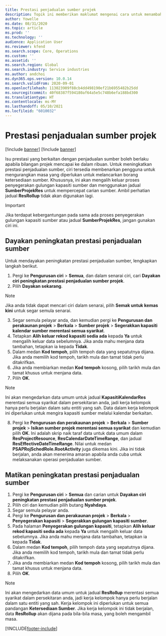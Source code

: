 ```yaml
---
title: Prestasi penjadualan sumber projek
description: Topik ini memberikan maklumat mengenai cara untuk menambah baik prestasi penjadualan sumber untuk sebilangan besar projek.
author: Yowelle
ms.date: 08/31/2020
ms.topic: article
ms.prod: ''
ms.technology: ''
audience: Application User
ms.reviewer: kfend
ms.search.scope: Core, Operations
ms.custom: ''
ms.assetid: ''
ms.search.region: Global
ms.search.industry: Service industries
ms.author: andchoi
ms.dyn365.ops.version: 10.0.14
ms.search.validFrom: 2020-09-01
ms.openlocfilehash: 113023909f88cb4dd498190ef21b6955482b25dd
ms.sourcegitcommit: 40f68387f594180af64a5e5c748b6efa188bd300
ms.translationtype: HT
ms.contentlocale: ms-MY
ms.lasthandoff: 05/10/2021
ms.locfileid: "6010032"
---
```

# <a name="project-resource-scheduling-performance"></a>Prestasi penjadualan sumber projek

[!include [banner](../includes/banner.md)]
[!include [banner](../includes/preview-banner.md)]


Isu prestasi yang berkaitan dengan penjadualan sumber boleh berlaku apabila bilangan projek mencapai ke dalam ribuan. Untuk meningkatkan prestasi penjadualan sumber, ciri tersedia membenarkan pengguna untuk mengurangkan masa yang diperlukan untuk melancarkan borang ketersediaan sumber. Khususnya, ini akan mengalih keluar proses penyegerakan gulungan kapasiti sumber dan menggunakan jadual **SumberProjekRes** untuk mempercepat carian sumber. Ambil perhatian jadual **ResRollup** tidak akan digunakan lagi.

> [!IMPORTANT]
> Jika terdapat kebergantungan pada sama ada proses penyegerakan gulungan kapasiti sumber atau jadual **SumberProjekRes**, jangan gunakan ciri ini.

## <a name="enable-resource-scheduling-performance-enhancement"></a>Dayakan peningkatan prestasi penjadualan sumber
Untuk mendayakan peningkatan prestasi penjadualan sumber, lengkapkan langkah berikut.

1. Pergi ke **Pengurusan ciri** > **Semua**, dan dalam senarai ciri, cari **Dayakan ciri peningkatan prestasi penjadualan sumber projek**.
2. Pilih **Dayakan sekarang**.

> [!NOTE]
> Jika anda tidak dapat mencari ciri dalam senarai, pilih **Semak untuk kemas kini** untuk segar semula senarai.

3. Segar semula pelayar anda, dan kemudian pergi ke **Pengurusan dan perakaunan projek** > **Berkala** > **Sumber projek** > **Segerakkan kapasiti kalendar sumber merentasi semua syarikat**.
4. Tetapkan **Alih keluar rekod kapasiti sedia ada** kepada **Ya** untuk mengalih keluar data sebelumnya. Jika anda mahu menjana data tambahan, tetapkan ia kepada **Tidak**.
5. Dalam medan **Kod tempoh**, pilih tempoh data yang sepatutnya dijana. Jika anda memilih kod tempoh, tarikh mula dan tamat tidak perlu ditakrifkan.
6. Jika anda membiarkan medan **Kod tempoh** kosong, pilih tarikh mula dan tamat khusus untuk menjana data.
7. Pilih **OK**.

 > [!NOTE]
 > Ini akan mengedarkan data umum untuk jadual **KapasitiKalendarRes** merentasi semua syarikat dalam persekitaran anda, jadi kerja kelompok hanya perlu berjalan dalam satu entiti yang sah. Data dalam kerja kelompok ini diperlukan untuk mengira kapasiti sumber melalui kalendar berkaitan.

8. Pergi ke **Pengurusan dan perakaunan projek** > **Berkala** > **Sumber projek** > **Isikan sumber projek merentasi semua syarikat** dan kemudian pilih **OK**. Ini adalah skrip naik taraf data untuk data umum dalam **ResProjectResource**, **ResCalendarDateTimeRange**, dan jadual **ResEffectiveDateTimeRange**. Nilai untuk medan **PSAPRojSchedRole.RootActivity** juga dikemas kini. Jika ini tidak berjalan, anda akan menerima amaran apabila anda cuba untuk melaksanakan operasi penjadualan sumber.
 
## <a name="turn-off-resource-scheduling-performance-enhancement"></a>Matikan peningkatan prestasi penjadualan sumber

1. Pergi ke **Pengurusan ciri** > **Semua**  dan carian untuk **Dayakan ciri peningkatan prestasi penjadualan sumber projek**.
2. Pilih ciri dan kemudian pilih butang **Nyahdaya**.
3. Segar semula pelayar anda.
4. Pergi ke **Pengurusan dan perakaunan projek** > **Berkala** > **Penyegerakan kapasiti** > **Segerakkan gulungan kapasiti sumber**.
5. Pada halaman **Penyegerakan gulungan kapasiti**, tetapkan **Alih keluar rekod kapasiti sedia ada** kepada **Ya** untuk mengalih keluar data sebelumnya. Jika anda mahu menjana data tambahan, tetapkan ia kepada **Tidak**.
6. Dalam medan **Kod tempoh**, pilih tempoh data yang sepatutnya dijana. Jika anda memilih kod tempoh, tarikh mula dan tamat tidak perlu ditakrifkan.
7. Jika anda membiarkan medan **Kod tempoh** kosong, pilih tarikh mula dan tamat khusus untuk menjana data.
8. Pilih **OK**.

> [!NOTE]
> Ini akan mengedarkan data umum untuk jadual **ResRollup** merentasi semua syarikat dalam persekitaran anda, jadi kerja kelompok hanya perlu berjalan dalam satu entiti yang sah. Kerja kelompok ini diperlukan untuk semua pandangan **Ketersediaan Sumber**. Jika kerja kelompok ini tidak berjalan, data **ResRollup** akan dijana pada bila-bila masa, yang boleh mengambil masa.


[!INCLUDE[footer-include](../includes/footer-banner.md)]